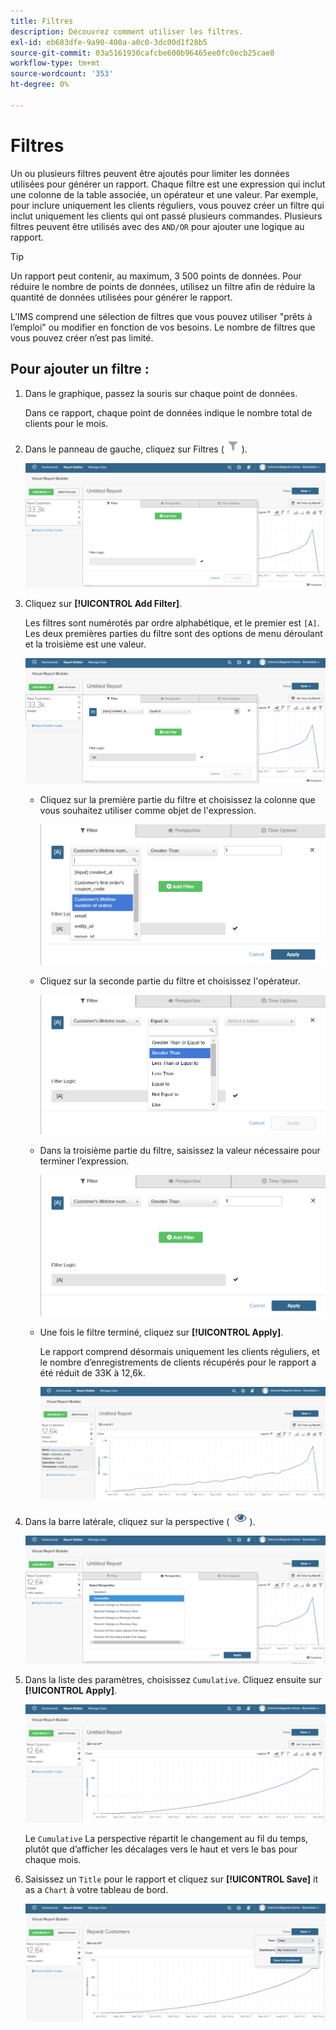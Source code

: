 ```yaml
---
title: Filtres
description: Découvrez comment utiliser les filtres.
exl-id: eb683dfe-9a90-400a-a0c0-3dc00d1f28b5
source-git-commit: 03a5161930cafcbe600b96465ee0fc0ecb25cae8
workflow-type: tm+mt
source-wordcount: '353'
ht-degree: 0%

---
```


# Filtres

Un ou plusieurs filtres peuvent être ajoutés pour limiter les données utilisées pour générer un rapport. Chaque filtre est une expression qui inclut une colonne de la table associée, un opérateur et une valeur. Par exemple, pour inclure uniquement les clients réguliers, vous pouvez créer un filtre qui inclut uniquement les clients qui ont passé plusieurs commandes. Plusieurs filtres peuvent être utilisés avec des `AND/OR` pour ajouter une logique au rapport.

>[!TIP]
>
>Un rapport peut contenir, au maximum, 3 500 points de données. Pour réduire le nombre de points de données, utilisez un filtre afin de réduire la quantité de données utilisées pour générer le rapport.

L’IMS comprend une sélection de filtres que vous pouvez utiliser &quot;prêts à l’emploi&quot; ou modifier en fonction de vos besoins. Le nombre de filtres que vous pouvez créer n’est pas limité.

## Pour ajouter un filtre :

1. Dans le graphique, passez la souris sur chaque point de données.

   Dans ce rapport, chaque point de données indique le nombre total de clients pour le mois.

1. Dans le panneau de gauche, cliquez sur Filtres (![](../../assets/magento-bi-btn-filter.png)).

   ![Ajouter un filtre](../../assets/magento-bi-report-builder-filter-add.png)

1. Cliquez sur **[!UICONTROL Add Filter]**.

   Les filtres sont numérotés par ordre alphabétique, et le premier est `[A]`. Les deux premières parties du filtre sont des options de menu déroulant et la troisième est une valeur.

   ![](../../assets/magento-bi-report-builder-filter-add-a.png)

   * Cliquez sur la première partie du filtre et choisissez la colonne que vous souhaitez utiliser comme objet de l&#39;expression.

      ![Sélection de la première partie du filtre](../../assets/magento-bi-report-builder-filter-part1.png)

   * Cliquez sur la seconde partie du filtre et choisissez l&#39;opérateur.

      ![Choisissez l&#39;opérateur](../../assets/magento-bi-report-builder-filter-part2.png)

   * Dans la troisième partie du filtre, saisissez la valeur nécessaire pour terminer l’expression.

      ![Saisissez la valeur](../../assets/magento-bi-report-builder-filter-part3.png)

   * Une fois le filtre terminé, cliquez sur **[!UICONTROL Apply]**.

      Le rapport comprend désormais uniquement les clients réguliers, et le nombre d’enregistrements de clients récupérés pour le rapport a été réduit de 33K à 12,6k.

      ![Rapport filtré](../../assets/magento-bi-report-builder-filter-report.png)<!--{: .zoom}-->

1. Dans la barre latérale, cliquez sur la perspective ( ![](../../assets/magento-bi-btn-perspective.png)).

   ![Perspective](../../assets/magento-bi-report-builder-filter-perspective.png)<!--{: .zoom}-->

1. Dans la liste des paramètres, choisissez `Cumulative`. Cliquez ensuite sur **[!UICONTROL Apply]**.

   ![Perspective cumulée](../../assets/magento-bi-report-builder-filter-perspective-cumulative.png)

   Le `Cumulative` La perspective répartit le changement au fil du temps, plutôt que d’afficher les décalages vers le haut et vers le bas pour chaque mois.

1. Saisissez un `Title` pour le rapport et cliquez sur **[!UICONTROL Save]** it as a `Chart` à votre tableau de bord.

   ![Enregistrer dans le tableau de bord](../../assets/magento-bi-report-builder-filter-perspective-cumulative-save.png)
